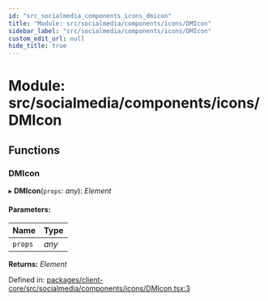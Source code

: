 ```yaml
---
id: "src_socialmedia_components_icons_dmicon"
title: "Module: src/socialmedia/components/icons/DMIcon"
sidebar_label: "src/socialmedia/components/icons/DMIcon"
custom_edit_url: null
hide_title: true
---
```


# Module: src/socialmedia/components/icons/DMIcon

## Functions

### DMIcon

▸ **DMIcon**(`props`: *any*): *Element*

#### Parameters:

Name | Type |
:------ | :------ |
`props` | *any* |

**Returns:** *Element*

Defined in: [packages/client-core/src/socialmedia/components/icons/DMIcon.tsx:3](https://github.com/xr3ngine/xr3ngine/blob/a16a45d7e/packages/client-core/src/socialmedia/components/icons/DMIcon.tsx#L3)

